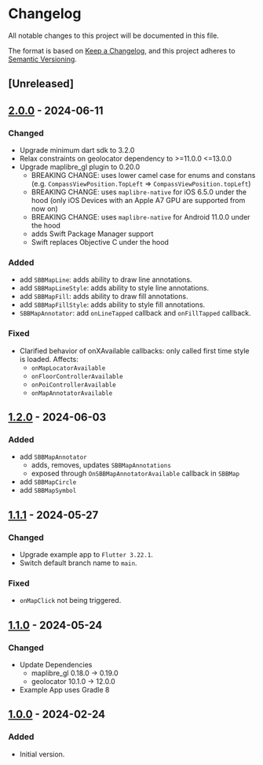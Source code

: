 # Changelog

All notable changes to this project will be documented in this file.

The format is based on [Keep a Changelog](https://keepachangelog.com/en/1.1.0/),
and this project adheres to [Semantic Versioning](https://semver.org/spec/v2.0.0.html).

## [Unreleased]

## [2.0.0] - 2024-06-11

### Changed

- Upgrade minimum dart sdk to 3.2.0
- Relax constraints on geolocator dependency to >=11.0.0 <=13.0.0
- Upgrade maplibre_gl plugin to 0.20.0
    - BREAKING CHANGE: uses lower camel case for enums and constans
      (e.g. `CompassViewPosition.TopLeft` => `CompassViewPosition.topLeft`)
    - BREAKING CHANGE: uses `maplibre-native` for iOS 6.5.0 under the hood (only iOS Devices with an
      Apple A7 GPU are supported from now on)
    - BREAKING CHANGE: uses `maplibre-native` for Android 11.0.0 under the hood
    - adds Swift Package Manager support
    - Swift replaces Objective C under the hood

### Added

- add `SBBMapLine`: adds ability to draw line annotations.
- add `SBBMapLineStyle`: adds ability to style line annotations.
- add `SBBMapFill`: adds ability to draw fill annotations.
- add `SBBMapFillStyle`: adds ability to style fill annotations.
- `SBBMapAnnotator`: add `onLineTapped` callback and `onFillTapped` callback.

### Fixed

- Clarified behavior of onXAvailable callbacks: only called first time style is loaded. Affects:
    - `onMapLocatorAvailable`
    - `onFloorControllerAvailable`
    - `onPoiControllerAvailable`
    - `onMapAnnotatorAvailable`

## [1.2.0] - 2024-06-03

### Added

- add `SBBMapAnnotator`
    - adds, removes, updates `SBBMapAnnotations`
    - exposed through `OnSBBMapAnnotatorAvailable` callback in `SBBMap`
- add `SBBMapCircle`
- add `SBBMapSymbol`

## [1.1.1] - 2024-05-27

### Changed

- Upgrade example app to `Flutter 3.22.1`.
- Switch default branch name to `main`.

### Fixed

- `onMapClick` not being triggered.

## [1.1.0] - 2024-05-24

### Changed

- Update Dependencies
    - maplibre_gl 0.18.0 -> 0.19.0
    - geolocator 10.1.0 -> 12.0.0
- Example App uses Gradle 8

## [1.0.0] - 2024-02-24

### Added

- Initial version.

[2.0.0]: https://code.sbb.ch/projects/KI_ROKAS/repos/journey-maps-client-flutter/compare/diff?sourceBranch=refs/tags/2.0.0&targetRepoId=67154&targetBranch=refs/tags/1.2.0

[1.2.0]: https://code.sbb.ch/projects/KI_ROKAS/repos/journey-maps-client-flutter/compare/diff?sourceBranch=refs/tags/1.2.0&targetRepoId=67154&targetBranch=refs/tags/1.1.1

[1.1.1]: https://code.sbb.ch/projects/KI_ROKAS/repos/journey-maps-client-flutter/compare/diff?sourceBranch=refs/tags/1.1.0&targetRepoId=67154&targetBranch=refs/tags/1.1.1

[1.1.0]: https://code.sbb.ch/projects/KI_ROKAS/repos/journey-maps-client-flutter/compare/diff?sourceBranch=refs/tags/1.1.0&targetRepoId=67154&targetBranch=e41078cb4fe57007314dae292cf38875e2354670

[1.0.0]: https://code.sbb.ch/projects/KI_ROKAS/repos/journey-maps-client-flutter/compare/diff?sourceBranch=refs/heads/main&targetRepoId=67154&targetBranch=e41078cb4fe57007314dae292cf38875e2354670